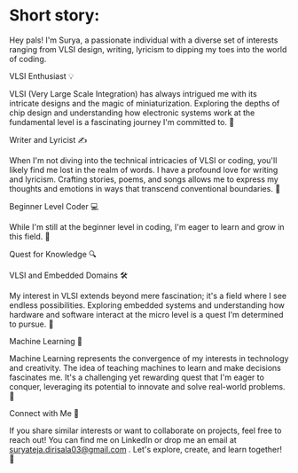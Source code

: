 <h1>Short story:</h1>

Hey pals! I'm Surya, a passionate individual with a diverse set of interests ranging from VLSI design, writing, lyricism to dipping my toes into the world of coding. 

VLSI Enthusiast 💡

VLSI (Very Large Scale Integration) has always intrigued me with its intricate designs and the magic of miniaturization. Exploring the depths of chip design and understanding how electronic systems work at the fundamental level is a fascinating journey I'm committed to. 🔬

Writer and Lyricist ✍️

When I'm not diving into the technical intricacies of VLSI or coding, you'll likely find me lost in the realm of words. I have a profound love for writing and lyricism. Crafting stories, poems, and songs allows me to express my thoughts and emotions in ways that transcend conventional boundaries. 📝

Beginner Level Coder 💻

While I'm still at the beginner level in coding, I'm eager to learn and grow in this field.  🌱

Quest for Knowledge 🔍

VLSI and Embedded Domains 🛠️

My interest in VLSI extends beyond mere fascination; it's a field where I see endless possibilities. Exploring embedded systems and understanding how hardware and software interact at the micro level is a quest I'm determined to pursue. 🤖

Machine Learning 🤖

Machine Learning represents the convergence of my interests in technology and creativity. The idea of teaching machines to learn and make decisions fascinates me. It's a challenging yet rewarding quest that I'm eager to conquer, leveraging its potential to innovate and solve real-world problems. 🧠

Connect with Me 📲

If you share similar interests or want to collaborate on projects, feel free to reach out! You can find me on LinkedIn or drop me an email at suryateja.dirisala03@gmail.com  . Let's explore, create, and learn together! 🚀
